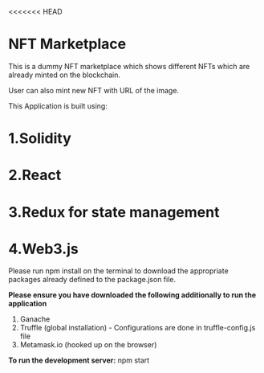 <<<<<<< HEAD
# NFT Marketplace

This is a dummy NFT marketplace which shows different NFTs which are already minted on the blockchain.

User can also mint new NFT with URL of the image.

This Application is built using:
# 1.Solidity
# 2.React
# 3.Redux for state management
# 4.Web3.js

Please run npm install on the terminal to download the appropriate packages already defined to the package.json file. 

**Please ensure you have downloaded the following additionally to run the application**

1. Ganache
2. Truffle (global installation) - Configurations are done in truffle-config.js file
3. Metamask.io (hooked up on the browser)

**To run the development server:** npm start



